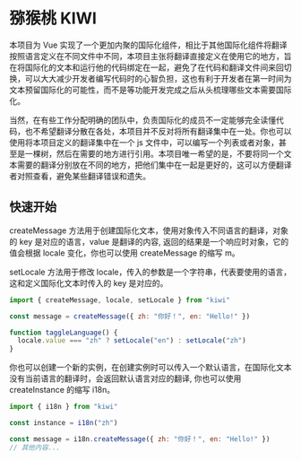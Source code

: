 # 猕猴桃 KIWI

本项目为 Vue 实现了一个更加内聚的国际化组件，相比于其他国际化组件将翻译按照语言定义在不同文件中不同，本项目主张将翻译直接定义在使用它的地方，旨在将国际化的文本和运行他的代码绑定在一起，避免了在代码和翻译文件间来回切换，可以大大减少开发者编写代码时的心智负担，这也有利于开发者在第一时间为文本预留国际化的可能性，而不是等功能开发完成之后从头梳理哪些文本需要国际化。

当然，在有些工作分配明确的团队中，负责国际化的成员不一定能够完全读懂代码，也不希望翻译分散在各处，本项目并不反对将所有翻译集中在一处。你也可以使用将本项目定义的翻译集中在一个 js 文件中，可以编写一个列表或者对象，甚至是一棵树，然后在需要的地方进行引用。本项目唯一希望的是，不要将同一个文本需要的翻译分别放在不同的地方，把他们集中在一起是更好的，这可以方便翻译者对照查看，避免某些翻译错误和遗失。

## 快速开始

createMessage 方法用于创建国际化文本，使用对象传入不同语言的翻译，对象的 key 是对应的语言，value 是翻译的内容, 返回的结果是一个响应时对象，它的值会根据 locale 变化，你也可以使用 createMessage 的缩写 m。

setLocale 方法用于修改 locale，传入的参数是一个字符串，代表要使用的语言，这和定义国际化文本时传入的 key 是对应的。

```javascript
import { createMessage, locale, setLocale } from "kiwi"

const message = createMessage({ zh: "你好！", en: "Hello!" })

function taggleLanguage() {
  locale.value === "zh" ? setLocale("en") : setLocale("zh")
}
```

你也可以创建一个新的实例，在创建实例时可以传入一个默认语言，在国际化文本没有当前语言的翻译时，会返回默认语言对应的翻译, 你也可以使用 createInstance 的缩写 i18n。

```javascript
import { i18n } from "kiwi"

const instance = i18n("zh")

const message = i18n.createMessage({ zh: "你好！", en: "Hello!" })
// 其他内容...
```
